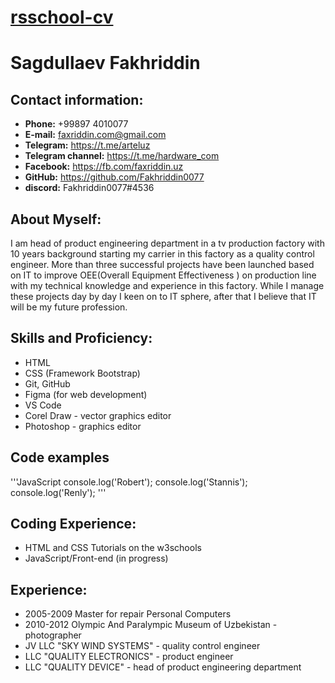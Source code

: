 # [rsschool-cv](https://github.com/Fakhriddin0077/rsschool-cv "rsschool")
# Sagdullaev Fakhriddin


## Contact information:

- **Phone:** +99897 4010077
- **E-mail:** faxriddin.com@gmail.com
- **Telegram:** https://t.me/arteluz
- **Telegram channel:** https://t.me/hardware_com
- **Facebook:** https://fb.com/faxriddin.uz
- **GitHub:** https://github.com/Fakhriddin0077
- **discord:** Fakhriddin0077#4536 

## About Myself:

I am head of product engineering department in a tv production factory with 10 years background starting my carrier in this factory as a quality control engineer. More than three successful projects have been launched based on IT to improve OEE(Overall Equipment Effectiveness ) on production line with my technical knowledge and experience in this factory. While I manage these projects day by day I keen on to IT sphere, after that I believe that IT will be my future profession.

## Skills and Proficiency:

- HTML
- CSS (Framework Bootstrap)
- Git, GitHub
- Figma (for web development)
- VS Code
- Corel Draw - vector graphics editor 
- Photoshop - graphics editor

## Code examples
'''JavaScript
 console.log('Robert'); console.log('Stannis'); console.log('Renly');
 '''

 
## Coding Experience:

- HTML and CSS Tutorials on the w3schools
- JavaScript/Front-end (in progress)
 
## Experience:

- 2005-2009 Master for repair Personal Computers
- 2010-2012 Olympic And Paralympic Museum of Uzbekistan - photographer
- JV LLC "SKY WIND SYSTEMS" - quality control engineer
- LLC "QUALITY ELECTRONICS" - product engineer
- LLC "QUALITY DEVICE" - head of product engineering department






